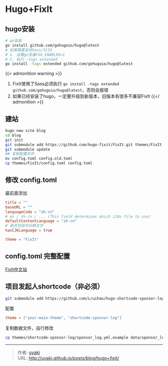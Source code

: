 # Hugo+FixIt


<!--more-->

## hugo安装

```bash
# go安装
go install github.com/gohugoio/hugo@latest
# 如果需要支持Sass/SCSS
# 1. 设置go变量CGO_ENABLED=1
# 2. 执行 -tags extended
go install -tags extended github.com/gohugoio/hugo@latest
```
{{< admonition warning >}}

1. FixIt使用了Sass必须执行 `go install -tags extended github.com/gohugoio/hugo@latest`，否则会报错
2. 如果已经安装了hugo，一定要升级到新版本，旧版本有很多不兼容FixIt
{{</ admonition >}}

## 建站

```bash
hugo new site blog
cd blog
git init
git submodule add https://github.com/hugo-fixit/FixIt.git themes/FixIt
git submodule update
## 复制配置文件
mv config.toml config.old.toml
cp themes/FixIt/config.toml config.toml
```

## 修改 config.toml

最前面添加
```toml
title = ""
baseURL = ""
languageCode = "zh-cn"
# en / zh-cn / ... (This field determines which i18n file to use)
defaultContentLanguage = "zh-cn"
# 是否包括中日韩文字
hasCJKLanguage = true

theme = "FixIt"
```

## config.toml 完整配置

[FixIt中文站](https://fixit.lruihao.cn/zh-cn/documentation/basics/)

## 项目发起人shortcode（非必须）

```bash
git submodule add https://github.com/Lruihao/hugo-shortcode-sponsor-log.git themes/shortcode-sponsor-log
```

配置
```toml
theme = ["your-main-theme", "shortcode-sponsor-log"]
```

复制数据文件，自行修改
```bash
cp themes/shortcode-sponsor-log/sponsor_log.yml.example data/sponsor_log.yml
```

---

> 作者: [uyaki](https://www.github.com/uyaki)  
> URL: http://uyaki.github.io/posts/blog/hugo+fixit/  

